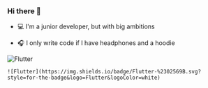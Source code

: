 ### Hi there 👋

- 💻 I'm a junior developer, but with big ambitions

- 🎧 I only write code if I have headphones and a hoodie

![Flutter](https://img.shields.io/badge/Flutter-%2302569B.svg?style=for-the-badge&logo=Flutter&logoColor=white)

	![Flutter](https://img.shields.io/badge/Flutter-%2302569B.svg?style=for-the-badge&logo=Flutter&logoColor=white)
<!--
**Karak002/Karak002** is a ✨ _special_ ✨ repository because its `README.md` (this file) appears on your GitHub profile.

Here are some ideas to get you started:
  
- 🔭 I’m currently working on ...
- 🌱 I’m currently learning ...
- 👯 I’m looking to collaborate on ...
- 🤔 I’m looking for help with ...
- 💬 Ask me about ...
- 📫 How to reach me: ...
- 😄 Pronouns: ...
- ⚡ Fun fact: ...
-->
